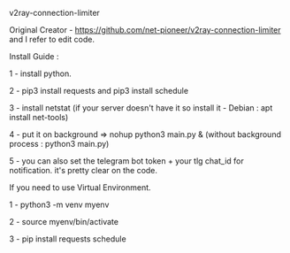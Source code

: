 v2ray-connection-limiter

Original Creator - https://github.com/net-pioneer/v2ray-connection-limiter and I refer to edit code.

Install Guide :

1 - install python.

2 - pip3 install requests and pip3 install schedule

3 - install netstat (if your server doesn't have it so install it - Debian : apt install net-tools)

4 - put it on background => nohup python3 main.py & (without background process : python3 main.py)

5 - you can also set the telegram bot token + your tlg chat_id for notification. it's pretty clear on the code.

If you need to use Virtual Environment.

1 - python3 -m venv myenv

2 - source myenv/bin/activate

3 - pip install requests schedule
